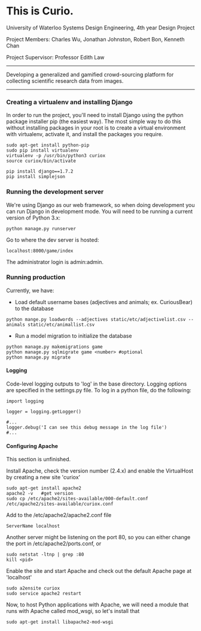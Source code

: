 This is Curio.
=====

University of Waterloo
Systems Design Engineering, 4th year Design Project

Project Members:
Charles Wu, Jonathan Johnston, Robert Bon, Kenneth Chan

Project Supervisor:
Professor Edith Law

---

Developing a generalized and gamified crowd-sourcing platform for collecting scientific research data from images.

---

### Creating a virtualenv and installing Django

In order to run the project, you'll need to install Django using the python package installer pip (the easiest way). The most simple way to do this without installing packages in your root is to create a virtual environment with virtualenv, activate it, and install the packages you require.

```
sudo apt-get install python-pip
sudo pip install virtualenv
virtualenv -p /usr/bin/python3 curiox
source curiox/bin/activate

pip install django==1.7.2
pip install simplejson
```

### Running the development server

We're using Django as our web framework, so when doing development you can run Django in development mode. You will need to be running a current version of Python 3.x:

```
python manage.py runserver
```

Go to where the dev server is hosted:

```
localhost:8000/game/index
```

The administrator login is admin:admin.

### Running production

Currently, we have:
* Load default username bases (adjectives and animals; ex. CuriousBear) to the database
```
python mange.py loadwords --adjectives static/etc/adjectivelist.csv --animals static/etc/animallist.csv
```
* Run a model migration to initialize the database
```
python manage.py makemigrations game
python manage.py sqlmigrate game <number> #optional
python manage.py migrate
```

#### Logging

Code-level logging outputs to 'log' in the base directory. Logging options are specified in the settings.py file. To log in a python file, do the following:

```
import logging

logger = logging.getLogger()

#...
logger.debug('I can see this debug message in the log file')
#...
```

#### Configuring Apache

This section is unfinished.

Install Apache, check the version number (2.4.x) and enable the VirtualHost by creating a new site 'curiox'

```
sudo apt-get install apache2
apache2 -v   #get version
sudo cp /etc/apache2/sites-available/000-default.conf /etc/apache2/sites-available/curiox.conf
```

Add to the /etc/apache2/apache2.conf file

```
ServerName localhost
```

Another server might be listening on the port 80, so you can either change the port in /etc/apache2/ports.conf, or

```
sudo netstat -ltnp | grep :80
kill <pid>
```

Enable the site and start Apache and check out the default Apache page at 'localhost'

```
sudo a2ensite curiox
sudo service apache2 restart
```

Now, to host Python applications with Apache, we will need a module that runs with Apache called mod\_wsgi, so let's install that

```
sudo apt-get install libapache2-mod-wsgi
```
